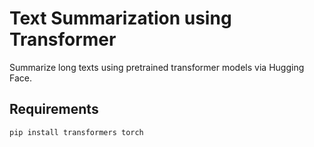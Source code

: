 # Text Summarization using Transformer

Summarize long texts using pretrained transformer models via Hugging Face.

## Requirements
```bash
pip install transformers torch
